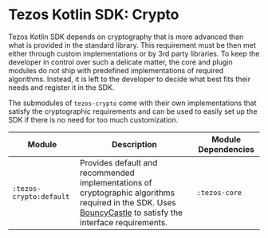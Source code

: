 # Tezos Kotlin SDK: Crypto

Tezos Kotlin SDK depends on cryptography that is more advanced than what is provided in the standard library. This requirement must be then met either through custom implementations or by 3rd party libraries. 
To keep the developer in control over such a delicate matter, the core and plugin modules do not ship with predefined implementations of required algorithms. 
Instead, it is left to the developer to decide what best fits their needs and register it in the SDK. 

The submodules of `tezos-crypto` come with their own implementations that satisfy the cryptographic requirements and can be used to easily set up the SDK if there is no need for too much customization.

| Module                  | Description                                                                                                                                                                                 | Module Dependencies |
|-------------------------|---------------------------------------------------------------------------------------------------------------------------------------------------------------------------------------------|---------------------|
| `:tezos-crypto:default` | Provides default and recommended implementations of cryptographic algorithms required in the SDK. Uses [BouncyCastle](https://www.bouncycastle.org/) to satisfy the interface requirements. | `:tezos-core`       |